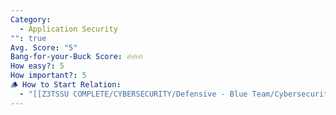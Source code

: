 ```yaml
---
Category:
  - Application Security
"": true
Avg. Score: "5"
Bang-for-your-Buck Score: 🔥🔥🔥
How easy?: 5
How important?: 5
🪵 How to Start Relation:
  - "[[Z3TSSU COMPLETE/CYBERSECURITY/Defensive - Blue Team/Cybersecurity Checklist (Free Version)/Master Page/Application Security]]"
---
```

